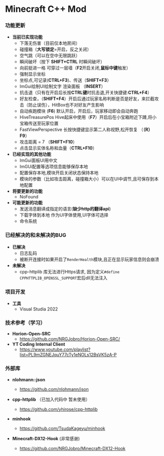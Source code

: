 ﻿# Minecraft  C++ Mod

### **功能更新**

- **当前已实现功能**
  - 下落无伤害（目前仅本地房间）
  - 碰撞箱（**大写锁定**=开启，反之关闭）
  - 空气跳（可以在空中无限跳跃）
  - 瞬间破坏（按下 **SHIFT+CTRL** 时瞬间破坏）
  - 向前挺进一格 可穿过一层墙（**F2**开启关闭,**鼠标中键**触发）
  - 强制显示坐标
  - 坐标点,可记录(**CTRL+F3**)、传送（**SHIFT+F3**）
  - ImGui绘制UI绘制文字 渲染面板 （**INSERT**）
  - 抗击退（只有在开启后长按**CTRL键**时抗击退,开关快捷键:**CTRL+F4**）
  - 好友检查，（**SHIFT+F4**）开启后通过玩家名称判断是否是好友，来拦截攻击（防止误伤），HitBox也不对好友产生影响
  - 自动疾跑模块 (**F6**) 默认开启，开启后，玩家移动即会自动奔跑
  - HiveTreasurePos Hive起床中使用（**F7**）开启后在小宝箱附近下蹲,将小宝箱传送至玩家位置
  - FastViewPerspective 长按快捷键显示第二人称视野,松开恢复 （**（R）F9**）
  - 攻击距离 = 7 （**SHIFT+F10**）
  - 点击显示实体名称和血量（**CTRL+F10**）
- **已经实现的其他功能**
  - ImGui面板UI用中文
  - ImGUi配置等选项信息能够保存本地
  - 配置保存本地,模块开启关闭状态保持本地
  - 模块的参数（比如攻击距离，碰撞箱大小）可以在UI中调节,且可保存到本地配置
- **将要更新的功能**
  - NoFound
- **可能更新的功能**
  - 发送消息翻译成指定的语言(**缺少http的翻译api**)
  - 下载字体到本地 作为UI字体使用,UI字体可选择
  - 命令系统
### **已经解决的和未解决的BUG**
- **已解决**
  - 日志乱码
  - 被断开连接时如果开启了`RenderHealth`模块,且正在显示玩家信息则会崩溃
- **未解决**
  - cpp-httplib 库无法进行Https请求, 因为定义`#define CPPHTTPLIB_OPENSSL_SUPPORT`宏后dll无法注入
### **项目开发**
- **工具**
  - Visual Studia 2022

### **技术参考（学习）**
- **Horion-Open-SRC**
  - https://github.com/NRGJobro/Horion-Open-SRC/
- **YT Coding Internal Client**
  - https://www.youtube.com/playlist?list=PL9mZGNEJquY77cTy1eNOLs12BsVK5zA-P

### **外部库**
- **nlohmann::json**
  - https://github.com/nlohmann/json
  
- **cpp-httplib** （已加入代码中 暂未使用）
  - https://github.com/yhirose/cpp-httplib

- **minhook**
  - https://github.com/TsudaKageyu/minhook

- **Minecraft-DX12-Hook** (非常感谢)
  - https://github.com/NRGJobro/Minecraft-DX12-Hook
